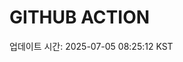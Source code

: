# GITHUB ACTION
  <!-- START_UPDATED_TIME -->
  업데이트 시간: 2025-07-05 08:25:12 KST
  <!-- END_UPDATED_TIME -->
